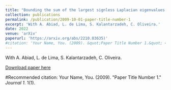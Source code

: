 ```yaml
---
title: "Bounding the sum of the largest signless Laplacian eigenvalues of a graph"
collection: publications
permalink: /publication/2009-10-01-paper-title-number-1
excerpt: 'With A. Abiad, L. de Lima, S. Kalantarzadeh, C. Oliveira.'
date: 2022
venue: 'arXiv'
paperurl: 'https://arxiv.org/abs/2210.03635)'
#citation: 'Your Name, You. (2009). &quot;Paper Title Number 1.&quot; <i>Journal 1</i>. 1(1).'
---
```

With A. Abiad, L. de Lima, S. Kalantarzadeh, C. Oliveira.

[Download paper here](https://arxiv.org/abs/2210.03635)

#Recommended citation: Your Name, You. (2009). "Paper Title Number 1." <i>Journal 1</i>. 1(1).
